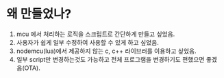 # 왜 만들었나?

1. mcu 에서 처리하는 로직을 스크립트로 간단하게 만들고 싶었음.
2. 사용자가 쉽게 일부 수정하여 사용할 수 있게 하고 싶었음.
3. nodemcu(lua)에서 제공하지 않는 c, c++ 라이브러를 이용하고 싶었음. 
4. 일부 script만 변경하는것도 가능하고 전체 프로그램을 변경하기도 편했으면 좋겠음(OTA).


    